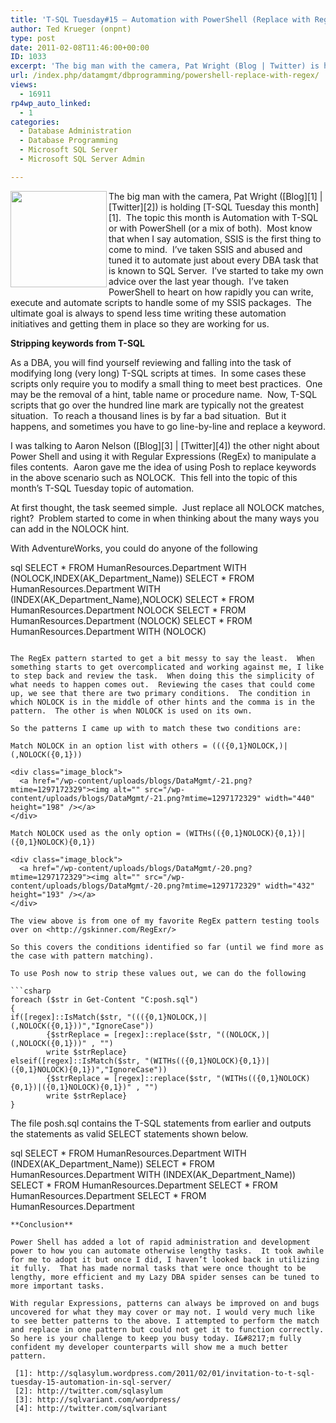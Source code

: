 ```yaml
---
title: 'T-SQL Tuesday#15 – Automation with PowerShell (Replace with RegEx)'
author: Ted Krueger (onpnt)
type: post
date: 2011-02-08T11:46:00+00:00
ID: 1033
excerpt: 'The big man with the camera, Pat Wright (Blog | Twitter) is holding T-SQL Tuesday this month.  The topic this month is Automation with T-SQL or with PowerShell (or a mix of both).  Most know that when I say automation, SSIS is the first thing to come to mind.  I’ve taken SSIS and abused and tuned it to automate just about every DBA task that is known to SQL Server.  I’ve started to take my own advice over the last year though.  I’ve taken PowerShell to heart on how rapidly you can write, execute and automate scripts to handle some of my SSIS packages.  The ultimate goal is always to spend less time writing these automation initiatives and getting them in place so they are working for us.'
url: /index.php/datamgmt/dbprogramming/powershell-replace-with-regex/
views:
  - 16911
rp4wp_auto_linked:
  - 1
categories:
  - Database Administration
  - Database Programming
  - Microsoft SQL Server
  - Microsoft SQL Server Admin

---
```

<div class="image_block">
  <a href="/wp-content/uploads/blogs/DataMgmt/-19.png?mtime=1297172329"><img alt="" src="/wp-content/uploads/blogs/DataMgmt/-19.png?mtime=1297172329" width="154" height="154" align="left" /></a>
</div>

The big man with the camera, Pat Wright ([Blog][1] | [Twitter][2]) is holding [T-SQL Tuesday this month][1].  The topic this month is Automation with T-SQL or with PowerShell (or a mix of both).  Most know that when I say automation, SSIS is the first thing to come to mind.  I’ve taken SSIS and abused and tuned it to automate just about every DBA task that is known to SQL Server.  I’ve started to take my own advice over the last year though.  I’ve taken PowerShell to heart on how rapidly you can write, execute and automate scripts to handle some of my SSIS packages.  The ultimate goal is always to spend less time writing these automation initiatives and getting them in place so they are working for us.

**Stripping keywords from T-SQL**

As a DBA, you will find yourself reviewing and falling into the task of modifying long (very long) T-SQL scripts at times.  In some cases these scripts only require you to modify a small thing to meet best practices.  One may be the removal of a hint, table name or procedure name.  Now, T-SQL scripts that go over the hundred line mark are typically not the greatest situation.  To reach a thousand lines is by far a bad situation.  But it happens, and sometimes you have to go line-by-line and replace a keyword.

I was talking to Aaron Nelson ([Blog][3] | [Twitter][4]) the other night about Power Shell and using it with Regular Expressions (RegEx) to manipulate a files contents.  Aaron gave me the idea of using Posh to replace keywords in the above scenario such as NOLOCK.  This fell into the topic of this month’s T-SQL Tuesday topic of automation. 

At first thought, the task seemed simple.  Just replace all NOLOCK matches, right?  Problem started to come in when thinking about the many ways you can add in the NOLOCK hint.

With AdventureWorks, you could do anyone of the following

sql
SELECT * FROM HumanResources.Department WITH (NOLOCK,INDEX(AK_Department_Name))
SELECT * FROM HumanResources.Department WITH (INDEX(AK_Department_Name),NOLOCK)
SELECT * FROM HumanResources.Department NOLOCK
SELECT * FROM HumanResources.Department (NOLOCK)
SELECT * FROM HumanResources.Department WITH (NOLOCK)
```

The RegEx pattern started to get a bit messy to say the least.  When something starts to get overcomplicated and working against me, I like to step back and review the task.  When doing this the simplicity of what needs to happen comes out.  Reviewing the cases that could come up, we see that there are two primary conditions.  The condition in which NOLOCK is in the middle of other hints and the comma is in the pattern.  The other is when NOLOCK is used on its own. 

So the patterns I came up with to match these two conditions are:

Match NOLOCK in an option list with others = ((({0,1}NOLOCK,)|(,NOLOCK({0,1}))

<div class="image_block">
  <a href="/wp-content/uploads/blogs/DataMgmt/-21.png?mtime=1297172329"><img alt="" src="/wp-content/uploads/blogs/DataMgmt/-21.png?mtime=1297172329" width="440" height="198" /></a>
</div>

Match NOLOCK used as the only option = (WITHs(({0,1}NOLOCK){0,1})|({0,1}NOLOCK){0,1})

<div class="image_block">
  <a href="/wp-content/uploads/blogs/DataMgmt/-20.png?mtime=1297172329"><img alt="" src="/wp-content/uploads/blogs/DataMgmt/-20.png?mtime=1297172329" width="432" height="193" /></a>
</div>

The view above is from one of my favorite RegEx pattern testing tools over on <http://gskinner.com/RegExr/>

So this covers the conditions identified so far (until we find more as the case with pattern matching).

To use Posh now to strip these values out, we can do the following

```csharp
foreach ($str in Get-Content "C:posh.sql")
{
if([regex]::IsMatch($str, "((({0,1}NOLOCK,)|(,NOLOCK({0,1}))","IgnoreCase")) 
        {$strReplace = [regex]::replace($str, "((NOLOCK,)|(,NOLOCK({0,1}))" , "")
        write $strReplace}
elseif([regex]::IsMatch($str, "(WITHs(({0,1}NOLOCK){0,1})|({0,1}NOLOCK){0,1})","IgnoreCase")) 
        {$strReplace = [regex]::replace($str, "(WITHs(({0,1}NOLOCK){0,1})|({0,1}NOLOCK){0,1})" , "")
        write $strReplace}
}

```
The file posh.sql contains the T-SQL statements from earlier and outputs the statements as valid SELECT statements shown below.

sql
SELECT * FROM HumanResources.Department WITH (INDEX(AK_Department_Name))
SELECT * FROM HumanResources.Department WITH (INDEX(AK_Department_Name))
SELECT * FROM HumanResources.Department
SELECT * FROM HumanResources.Department
SELECT * FROM HumanResources.Department
```
**Conclusion**

Power Shell has added a lot of rapid administration and development power to how you can automate otherwise lengthy tasks.  It took awhile for me to adopt it but once I did, I haven’t looked back in utilizing it fully.  That has made normal tasks that were once thought to be lengthy, more efficient and my Lazy DBA spider senses can be tuned to more important tasks.

With regular Expressions, patterns can always be improved on and bugs uncovered for what they may cover or may not. I would very much like to see better patterns to the above. I attempted to perform the match and replace in one pattern but could not get it to function correctly. So here is your challenge to keep you busy today. I&#8217;m fully confident my developer counterparts will show me a much better pattern.

 [1]: http://sqlasylum.wordpress.com/2011/02/01/invitation-to-t-sql-tuesday-15-automation-in-sql-server/
 [2]: http://twitter.com/sqlasylum
 [3]: http://sqlvariant.com/wordpress/
 [4]: http://twitter.com/sqlvariant